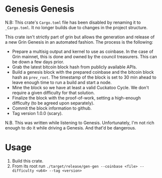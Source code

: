 # Genesis Genesis

N.B: This crate's `Cargo.toml` file has been disabled by renaming it to `_Cargo.toml`. It no longer builds due to changes in the project structure.

This crate isn't strictly part of grin but allows the generation and release of a new Grin Genesis in an automated fashion. The process is the following:

* Prepare a multisig output and kernel to use as coinbase. In the case of Grin mainnet, this is done and owned by the council treasurers. This can be down a few days prior.
* Grab the latest bitcoin block hash from publicly available APIs.
* Build a genesis block with the prepared coinbase and the bitcoin block hash as `prev_root`. The timestamp of the block is set to 30 min ahead to leave enough time to run a build and start a node.
* Mine the block so we have at least a valid Cuckatoo Cycle. We don't require a given difficulty for that solution.
* Finalize the block with the proof-of-work, setting a high-enough difficulty (to be agreed upon separately).
* Commit the block information to github.
* Tag version 1.0.0 (scary).

N.B. This was written while listening to Genesis. Unfortunately, I'm not rich enough to do it while driving a Genesis. And that'd be dangerous.

# Usage

1. Build this crate.
2. From its root run `./target/release/gen-gen --coinbase <file> --difficulty <u64> --tag <version>`
